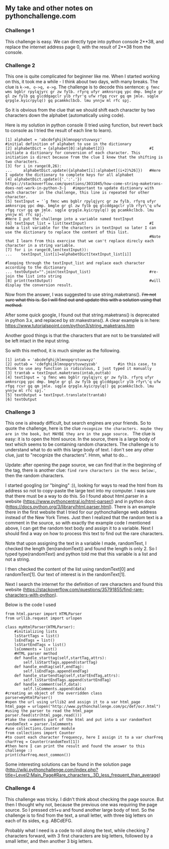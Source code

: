 ## My take and other notes on pythonchallenge.com

### Challenge 1
This challenge is easy. We can directly type into python console 2\*\*38, and replace the internet address page 0, with the result of 2\*\*38 from the console.

### Challenge 2
This one is quite complicated for beginner like me. When I started working on this, it took me a while - I think about two days, with many breaks. 
The clue is `k->m, o->q, e->g`. 
The challenge is to decode this sentence: 
`g fmnc wms bgblr rpylqjyrc gr zw fylb. rfyrq ufyr amknsrcpq ypc dmp. bmgle gr gl zw fylb gq glcddgagclr ylb rfyr'q ufw rfgq rcvr gq qm jmle. sqgle qrpgle.kyicrpylq() gq pcamkkclbcb. lmu ynnjw ml rfc spj.`

So it is obvious from the clue that we should shift each character by two characters down the alphabet (automatically using code).

Here is my solution in python console (I tried using function, but revert back to console as I tried the result of each line to learn).
```
[1] alphabet = 'abcdefghijklmnopqrstuvwxyz'                     #initial definition of alphabet to use in the dictionary
[2] alphabetDict = {alphabet[0]:alphabet[2]}                    #I initiate a dictionary for conversion of each character. This initiation is direct because from the clue I knew that the shifting is two characters.
[3] for i in range(0,26):
...     alphabetDict.update({alphabet[i]:alphabet[(i+2)%26]})   #Here I update the dictionary to complete keys for all alphabet
[4] alphabetDict.update({'.':'.'})                           https://stackoverflow.com/questions/3031045/how-come-string-maketrans-does-not-work-in-python-3-1   #important to update dictionary with each character in the challenge, this line is repeated for other character.
[5] textInput = '`g fmnc wms bgblr rpylqjyrc gr zw fylb. rfyrq ufyr amknsrcpq ypc dmp. bmgle gr gl zw fylb gq glcddgagclr ylb rfyr\'q ufw rfgq rcvr gq qm jmle. sqgle qrpgle.kyicrpylq() gq pcamkkclbcb. lmu ynnjw ml rfc spj.`
#Here I put the challenge into a variable named textInput
[6] textInput_list = list(textInput)                            #I made a list variable for the characters in textInput so later I can use the dictionary to replace the content of this list.
                                                                #Note that I learn from this exercise that we can't replace direcly each character in a string variable.
[7] for i in range(0,len(textInput)):
...    textInput_list[i]=alphabetDict[textInput_list[i]]
                                                                #looping through the textInput_list and replace each character according to the dictionary
... textOutput="".join(textInput_list)                          #re-join the list into string
[8] print(textOutput)                                           #will display the conversion result.
```
Now from the answer, I was suggested to use string.maketrans(). ~~I'm not sure what this is. So I will find out and update this with a solution using that method.~~

After some quick google, I found out that string.maketrans() is deprecated in python 3.x, and replaced by str.makestrans(). A clear example is in here: https://www.tutorialspoint.com/python3/string_maketrans.htm

Another good things is that the characters that are not to be translated will be left intact in the input string.

So with this method, it is much simpler as the following.

```
[1] intab = 'abcdefghijklmnopqrstuvwxyz'
[2] outtab = 'cdefghijklmnopqrstuvwzyzab'         #in this case, to think to use any function is ridiculous, I just typed it manually
[3] trantab = textInput.maketrans(intab,outtab)
[4] textInput = 'g fmnc wms bgblr rpylqjyrc gr zw fylb. rfyrq ufyr amknsrcpq ypc dmp. bmgle gr gl zw fylb gq glcddgagclr ylb rfyr\'q ufw rfgq rcvr gq qm jmle. sqgle qrpgle.kyicrpylq() gq pcamkkclbcb. lmu ynnjw ml rfc spj.'
[5] textOutput = textInput.translate(trantab)
[6] textOutput
```

### Challenge 3
This one is already difficult, but search engines are your friends. So to quote the challenge, here is the clue `recognize the characters. maybe they are in the book,
but MAYBE they are in the page source.
`
The clue is easy: it is to open the html source. In the source, there is a large body of text which seems to be containing random characters. The challenge is to understand what to do with this large body of text. I don't see any other clue, just to "recognize the characters". Hmm, what to do...

Update: after opening the page source, we can find that in the beginning of the <html> tag, there is another clue: `find rare characters in the mess below:`, then the random characters.

I started googling (or "binging" :)), looking for ways to read the html from its address so not to copy-paste the large text into my computer. I was sure that there must be a way to do this. So I found about html.parser in a website (https://www.pythoncentral.io/html-parser/) and in python docs (https://docs.python.org/3/library/html.parser.html). There is an example there in the first website that I tried for our pythonchallenge web address instead of the New York Times. Just then I realized that the random text is a comment in the source, so with exactly the example code I mentioned above, I can get the random text body and assign it to a variable. Next I should find a way on how to process this text to find out the rare characters.

Note that upon assigning the text in a variable I made, randomText, I checked the length (len(randomText)) and found the length is only 2. So I typed type(randomText) and python told me that this variable is a list and not a string.

I then checked the content of the list using randomText[0] and randomText[1]. Our text of interest is in the randomText[1]. 

Next I search the internet for the definition of rare characters and found this website (https://stackoverflow.com/questions/35791855/find-rare-characters-with-python). 

Below is the code I used
```
from html.parser import HTMLParser
from urllib.request import urlopen

class myHtmlParser(HTMLParser):
    #initializing lists
    lsStartTags = list()
    lsEndTags = list()
    lsStartEndTags = list()
    lsComments = list()
    #HTML parser method
    def handle_starttag(self,startTag,attrs):
        self.lsStartTags.append(startTag)
    def handle_endtag(self,endTag):
        self.lsEndTags.append(endTag)
    def handle_startendtag(self,startEndTag,attrs):
        self.lsStartEndTags.append(startEndTag)
    def handle_comment(self,data):
        self.lsComments.append(data)
#creating an object of the overridden class
parser=myHtmlParser()
#open the url using urllib2 and assign it to a var html_page
html_page = urlopen("http://www.pythonchallenge.com/pc/def/ocr.html")
#using the parser to read the html_page
parser.feed(str(html_page.read()))
#take the comments part of the html and put into a var randomText
randomText = parser.lsComments
#use collections.Counter module
from collections import Counter
#to count each character frequency, here I assign it to a var charFreq
charFreq = Counter(randomText[1])
#then here I can print the result and found the answer to this challenge :)
print(charFreq.most_common())

```
Some interesting solutions can be found in the solution page (http://wiki.pythonchallenge.com/index.php?title=Level2:Main_Page#Rare_characters_.3D_less_frequent_than_average)
 
### Challenge 4
This challenge was tricky. I didn't think about checking the page source. But then I thought why not, because the previous one was requiring the page source. So I pressed ctrl+u and found another large body of text. So the challenge is to find from the text, a small letter, with three big letters on each of its sides, e.g. ABCdEFG. 

Probably what I need is a code to roll along the text, while checking 7 characters forward, with 3 first characters are big letters, followed by a small letter, and then another 3 big letters.


